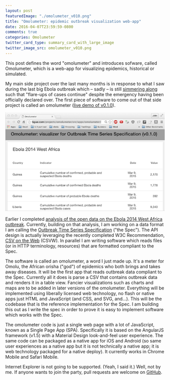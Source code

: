 ```yaml
---
layout: post
featuredImage: "./omolumeter_v010.png"
title: "Omolumeter: epidemic outbreak visualization web-app"
date: 2016-04-07T23:59:59-0800
comments: true
categories: Omolumeter
twitter_card_type: summary_card_with_large_image
twitter_image_src: omolumeter_v010.png
---
```

This post defines the word "omolumeter" and introduces sofware, called Omolumeter, which is a web-app for visualizing epidemics, historical or simulated.

My main side project over the last many months is in response to what I saw during the last big Ebola outbreak which – sadly – is still [simmering along](http://www.nytimes.com/2016/03/30/health/emergency-over-ebola-has-ended-who-says.html?_r=1) such that "flare-ups of cases continue" despite the emergency having been officially declared over.
The first piece of software to come out of that side project is called an omolumeter ([live demo of v0.1.0](http://tigue.com/projects/omolumeter/src/apps/omolumeter/)).

<a title='Omolumeter v0.1.0' href='http://tigue.com/projects/omolumeter/src/apps/omolumeter/'><img src='omolumeter_v010.png' class='center' alt='Omolumeter v0.1.0' /></a>

Earlier I completed [analysis of the open data on the Ebola 2014 West Africa outbreak](http://tigue.com/by-time/2014/12/28/ebola-open-data-analysis-completed/).
Currently, building on that analysis, I am working on a data format I am calling the [Outbreak Time Series Specification](https://github.com/JohnTigue/outbreak_time_series/wiki/Outbreak-Time-Series-Specification-Overview) ("the Spec").
The API design is actually leveraging the recently completed W3C Recommendation, [CSV on the Web](https://www.w3.org/2013/csvw/wiki/Main_Page) (CSVW).
In parallel I am writing software which reads files (or in HTTP terminology, resources) that are formatted compliant to the Spec.

The software is called an omolumeter, a word I just made up.
It's a meter for Omolu, the African orisha ("god") of epidemics who both brings and takes away diseases.
It will be the first app that reads outbreak data compliant to the Spec.
Currently all it does is parse a CSV that contains outbreak data and renders it in a table view.
Fancier visualizations such as charts and maps are to be added in later versions of the omolumeter.
Everything will be implemented using liberally licensed web technology, no flash or native apps just HTML and JavaScript (and CSS, and SVG, and...).
This will be the codebase that is the reference implementation for the Spec.
I am building this out as I write the spec in order to prove it is easy to implement software which works with the Spec.

The omolumeter code is just a single web page with a lot of JavaScript, known as a Single Page App (SPA).
Specifically it is based on the AngularJS framework (v1.5) with a Material Design look-and-feel user experience.
The same code can be packaged as a native app for iOS and Android (so same user experiences as a native app but it is not technically a native app; it is web technology packaged for a native deploy).
It currently works in Chrome Mobile and Safari Mobile.

Internet Explorer is not going to be supported. (Yeah, I said it.) Well, not by me.
If anyone wants to join the party, pull requests are welcome on [GitHub](https://github.com/JohnTigue/outbreak_time_series).
